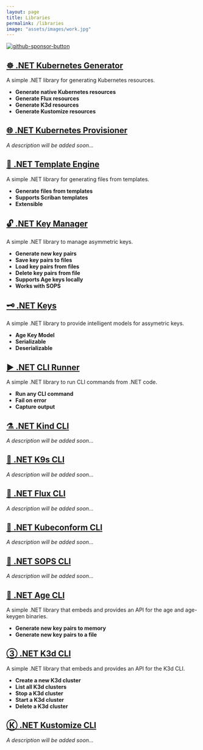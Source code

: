 ```yaml
---
layout: page
title: Libraries
permalink: /libraries
image: "assets/images/work.jpg"
---
```


[![github-sponsor-button](https://img.shields.io/static/v1?label=Sponsor&message=%E2%9D%A4&logo=GitHub&color=%23fe8e86)](https://github.com/sponsors/devantler)

## [☸️ .NET Kubernetes Generator](https://github.com/devantler/dotnet-kubernetes-generator)

A simple .NET library for generating Kubernetes resources.

- **Generate native Kubernetes resources**
- **Generate Flux resources**
- **Generate K3d resources**
- **Generate Kustomize resources**

## [🌐 .NET Kubernetes Provisioner](https://github.com/devantler/dotnet-kubernetes-provisioner)

_A description will be added soon..._

## [📄 .NET Template Engine](https://github.com/devantler/dotnet-template-engine)

A simple .NET library for generating files from templates.

- **Generate files from templates**
- **Supports Scriban templates**
- **Extensible**

## [🔓 .NET Key Manager](https://github.com/devantler/dotnet-key-manager)

A simple .NET library to manage asymmetric keys.

- **Generate new key pairs**
- **Save key pairs to files**
- **Load key pairs from files**
- **Delete key pairs from file**
- **Supports Age keys locally**
- **Works with SOPS**

## [🗝️ .NET Keys](https://github.com/devantler/dotnet-keys)

A simple .NET library to provide intelligent models for assymetric keys.

- **Age Key Model**
- **Serializable**
- **Deserializable**

## [▶️ .NET CLI Runner](https://github.com/devantler/dotnet-cli-runner)

A simple .NET library to run CLI commands from .NET code.

- **Run any CLI command**
- **Fail on error**
- **Capture output**

## [⚗️ .NET Kind CLI](https://github.com/devantler/dotnet-kind-cli)

_A description will be added soon..._

## [🐶 .NET K9s CLI](https://github.com/devantler/dotnet-k9s-cli)

_A description will be added soon..._

## [🔁 .NET Flux CLI](https://github.com/devantler/dotnet-flux-cli)

_A description will be added soon..._

## [🔎 .NET Kubeconform CLI](https://github.com/devantler/dotnet-kubeconform-cli)

_A description will be added soon..._

## [🔐 .NET SOPS CLI](https://github.com/devantler/dotnet-sops-cli)

_A description will be added soon..._

## [🔑 .NET Age CLI](https://github.com/devantler/dotnet-age-cli)

A simple .NET library that embeds and provides an API for the age and age-keygen binaries.

- **Generate new key pairs to memory**
- **Generate new key pairs to a file**

## [③ .NET K3d CLI](https://github.com/devantler/dotnet-k3d-cli)

A simple .NET library that embeds and provides an API for the K3d CLI.

- **Create a new K3d cluster**
- **List all K3d clusters**
- **Stop a K3d cluster**
- **Start a K3d cluster**
- **Delete a K3d cluster**

## [Ⓚ .NET Kustomize CLI](https://github.com/devantler/dotnet-kustomize-cli)

_A description will be added soon..._
